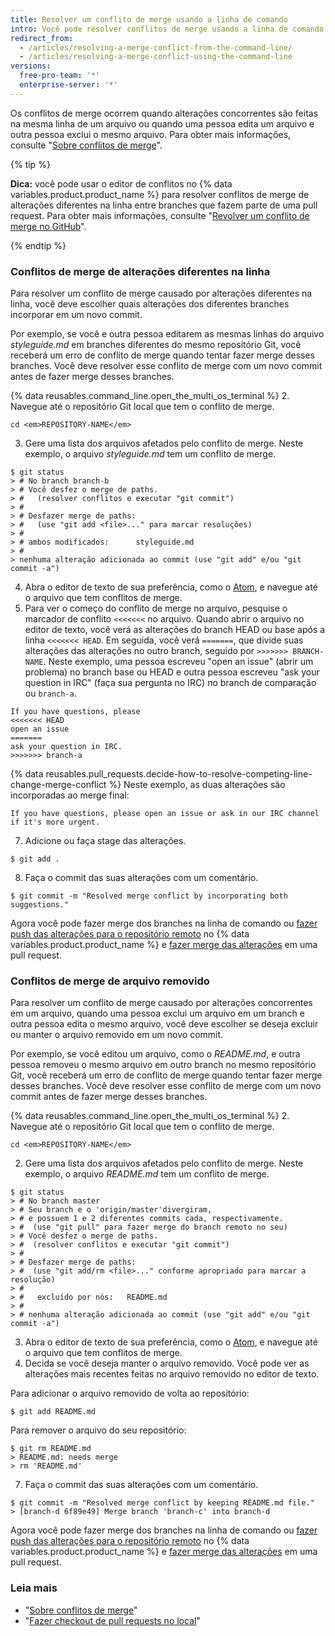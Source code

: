 ```yaml
---
title: Resolver um conflito de merge usando a linha de comando
intro: Você pode resolver conflitos de merge usando a linha de comando e um editor de texto.
redirect_from:
  - /articles/resolving-a-merge-conflict-from-the-command-line/
  - /articles/resolving-a-merge-conflict-using-the-command-line
versions:
  free-pro-team: '*'
  enterprise-server: '*'
---
```


Os conflitos de merge ocorrem quando alterações concorrentes são feitas na mesma linha de um arquivo ou quando uma pessoa edita um arquivo e outra pessoa exclui o mesmo arquivo. Para obter mais informações, consulte "[Sobre conflitos de merge](/articles/about-merge-conflicts/)".

{% tip %}

**Dica:** você pode usar o editor de conflitos no {% data variables.product.product_name %} para resolver conflitos de merge de alterações diferentes na linha entre branches que fazem parte de uma pull request. Para obter mais informações, consulte "[Revolver um conflito de merge no GitHub](/articles/resolving-a-merge-conflict-on-github)".

{% endtip %}

### Conflitos de merge de alterações diferentes na linha

Para resolver um conflito de merge causado por alterações diferentes na linha, você deve escolher quais alterações dos diferentes branches incorporar em um novo commit.

Por exemplo, se você e outra pessoa editarem as mesmas linhas do arquivo _styleguide.md_ em branches diferentes do mesmo repositório Git, você receberá um erro de conflito de merge quando tentar fazer merge desses branches. Você deve resolver esse conflito de merge com um novo commit antes de fazer merge desses branches.

{% data reusables.command_line.open_the_multi_os_terminal %}
2. Navegue até o repositório Git local que tem o conflito de merge.
  ```shell
  cd <em>REPOSITORY-NAME</em>
  ```
3. Gere uma lista dos arquivos afetados pelo conflito de merge. Neste exemplo, o arquivo *styleguide.md* tem um conflito de merge.
  ```shell
  $ git status
  > # No branch branch-b
  > # Você desfez o merge de paths.
  > #   (resolver conflitos e executar "git commit")
  > #
  > # Desfazer merge de paths:
  > #   (use "git add <file>..." para marcar resoluções)
  > #
  > # ambos modificados:      styleguide.md
  > #
  > nenhuma alteração adicionada ao commit (use "git add" e/ou "git commit -a")
  ```
4. Abra o editor de texto de sua preferência, como o [Atom](https://atom.io/), e navegue até o arquivo que tem conflitos de merge.
5. Para ver o começo do conflito de merge no arquivo, pesquise o marcador de conflito `<<<<<<<` no arquivo. Quando abrir o arquivo no editor de texto, você verá as alterações do branch HEAD ou base após a linha `<<<<<<< HEAD`. Em seguida, você verá `=======`, que divide suas alterações das alterações no outro branch, seguido por `>>>>>>> BRANCH-NAME`. Neste exemplo, uma pessoa escreveu "open an issue" (abrir um problema) no branch base ou HEAD e outra pessoa escreveu "ask your question in IRC" (faça sua pergunta no IRC) no branch de comparação ou `branch-a`.

 ```
If you have questions, please
<<<<<<< HEAD
open an issue
=======
ask your question in IRC.
>>>>>>> branch-a
  ```
{% data reusables.pull_requests.decide-how-to-resolve-competing-line-change-merge-conflict %} Neste exemplo, as duas alterações são incorporadas ao merge final:

  ```shell
  If you have questions, please open an issue or ask in our IRC channel if it's more urgent.
  ```
7. Adicione ou faça stage das alterações.
  ```shell
  $ git add .
  ```
8. Faça o commit das suas alterações com um comentário.
  ```shell
  $ git commit -m "Resolved merge conflict by incorporating both suggestions."
  ```

Agora você pode fazer merge dos branches na linha de comando ou [fazer push das alterações para o repositório remoto](/articles/pushing-commits-to-a-remote-repository/) no {% data variables.product.product_name %} e [fazer merge das alterações](/articles/merging-a-pull-request/) em uma pull request.

### Conflitos de merge de arquivo removido

Para resolver um conflito de merge causado por alterações concorrentes em um arquivo, quando uma pessoa exclui um arquivo em um branch e outra pessoa edita o mesmo arquivo, você deve escolher se deseja excluir ou manter o arquivo removido em um novo commit.

Por exemplo, se você editou um arquivo, como o *README.md*, e outra pessoa removeu o mesmo arquivo em outro branch no mesmo repositório Git, você receberá um erro de conflito de merge quando tentar fazer merge desses branches. Você deve resolver esse conflito de merge com um novo commit antes de fazer merge desses branches.

{% data reusables.command_line.open_the_multi_os_terminal %}
2. Navegue até o repositório Git local que tem o conflito de merge.
  ```shell
  cd <em>REPOSITORY-NAME</em>
  ```
2. Gere uma lista dos arquivos afetados pelo conflito de merge. Neste exemplo, o arquivo *README.md* tem um conflito de merge.
  ```shell
  $ git status
  > # No branch master
  > # Seu branch e o 'origin/master'divergiram,
  > # e possuem 1 e 2 diferentes commits cada, respectivamente.
  > #  (use "git pull" para fazer merge do branch remoto no seu)
  > # Você desfez o merge de paths.
  > #  (resolver conflitos e executar "git commit")
  > #
  > # Desfazer merge de paths:
  > #  (use "git add/rm <file>..." conforme apropriado para marcar a resolução)
  > #
  > #   excluído por nós:   README.md
  > #
  > # nenhuma alteração adicionada ao commit (use "git add" e/ou "git commit -a")
  ```
3. Abra o editor de texto de sua preferência, como o [Atom](https://atom.io/), e navegue até o arquivo que tem conflitos de merge.
6. Decida se você deseja manter o arquivo removido. Você pode ver as alterações mais recentes feitas no arquivo removido no editor de texto.

 Para adicionar o arquivo removido de volta ao repositório:
  ```shell
  $ git add README.md
  ```
 Para remover o arquivo do seu repositório:
  ```shell
  $ git rm README.md
  > README.md: needs merge
  > rm 'README.md'
  ```
7. Faça o commit das suas alterações com um comentário.
  ```shell
  $ git commit -m "Resolved merge conflict by keeping README.md file."
  > [branch-d 6f89e49] Merge branch 'branch-c' into branch-d
  ```

Agora você pode fazer merge dos branches na linha de comando ou [fazer push das alterações para o repositório remoto](/articles/pushing-commits-to-a-remote-repository/) no {% data variables.product.product_name %} e [fazer merge das alterações](/articles/merging-a-pull-request/) em uma pull request.

### Leia mais

- "[Sobre conflitos de merge](/articles/about-merge-conflicts)"
- "[Fazer checkout de pull requests no local](/articles/checking-out-pull-requests-locally/)"
